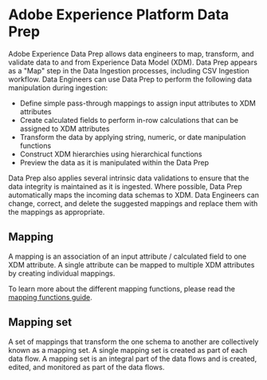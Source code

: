 # Adobe Experience Platform Data Prep

Adobe Experience Data Prep allows data engineers to map, transform, and validate data to and from Experience Data Model (XDM). Data Prep appears as a "Map" step in the Data Ingestion processes, including CSV Ingestion workflow. Data Engineers can use Data Prep to perform the following data manipulation during ingestion:

- Define simple pass-through mappings to assign input attributes to XDM attributes
- Create calculated fields to perform in-row calculations that can be assigned to XDM attributes
- Transform the data by applying string, numeric, or date manipulation functions
- Construct XDM hierarchies using hierarchical functions
- Preview the data as it is manipulated within the Data Prep

Data Prep also applies several intrinsic data validations to ensure that the data integrity is maintained as it is ingested. Where possible, Data Prep automatically maps the incoming data schemas to XDM. Data Engineers can change, correct, and delete the suggested mappings and replace them with the mappings as appropriate.
 
## Mapping

A mapping is an association of an input attribute / calculated field to one XDM attribute. A single attribute can be mapped to multiple XDM attributes by creating individual mappings.

To learn more about the different mapping functions, please read the [mapping functions guide](./functions.md).

## Mapping set

A set of mappings that transform the one schema to another are collectively known as a mapping set. A single mapping set is created as part of each data flow. A mapping set is an integral part of the data flows and is created, edited, and monitored as part of the data flows.